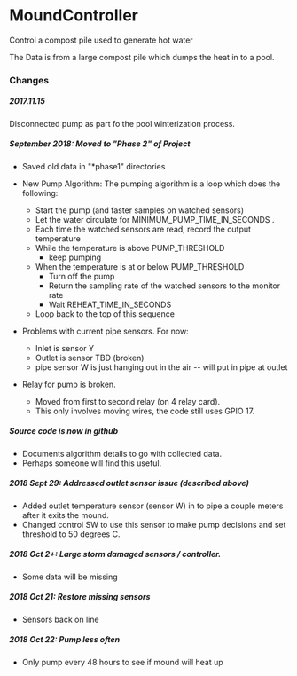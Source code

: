 # MoundController
Control a compost pile used to generate hot water

The Data is from a large compost pile which dumps the heat in to a pool.


### Changes

##### 2017.11.15
Disconnected pump as part fo the pool winterization process.

##### September 2018:  Moved to "Phase 2" of Project

* Saved old data in "*phase1" directories

* New Pump Algorithm:
    The pumping algorithm is a loop which does the following:
    * Start the pump (and faster samples on watched sensors)
    * Let the water circulate for MINIMUM_PUMP_TIME_IN_SECONDS .
    * Each time the watched sensors are read, record the output temperature
    * While the temperature is above PUMP_THRESHOLD
        * keep pumping
    * When the temperature is at or below PUMP_THRESHOLD
        * Turn off the pump
        * Return the sampling rate of the watched sensors to the monitor rate
        * Wait REHEAT_TIME_IN_SECONDS
    * Loop back to the top of this sequence 
    
* Problems with current pipe sensors.  For now:
    * Inlet is sensor Y
    * Outlet is sensor TBD (broken)
    * pipe sensor W is just hanging out in the air -- will put in pipe at outlet

* Relay for pump is broken.  
    * Moved from first to second relay (on 4 relay card).
    * This only involves moving wires, the code still uses GPIO 17.

##### Source code is now in github
* Documents algorithm details to go with collected data.
* Perhaps someone will find this useful.  

##### 2018 Sept 29:  Addressed outlet sensor issue (described above)
* Added outlet temperature sensor (sensor W) in to pipe a couple meters after it exits the mound.
* Changed control SW to use this sensor to make pump decisions and set threshold to 50 degrees C.

##### 2018 Oct 2+:  Large storm damaged sensors / controller.
*  Some data will be missing

##### 2018 Oct 21:  Restore missing sensors
*  Sensors back on line

##### 2018 Oct 22:  Pump less often
*  Only pump every 48 hours to see if mound will heat up

